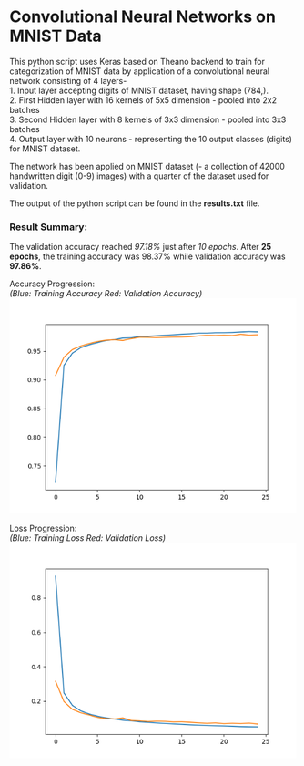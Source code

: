 # Convolutional Neural Networks on MNIST Data

This python script uses Keras based on Theano backend to train for categorization of MNIST data by application of a convolutional neural network consisting of 4 layers-  
	1. Input layer accepting digits of MNIST dataset, having shape (784,).  
	2. First Hidden layer with 16 kernels of 5x5 dimension - pooled into 2x2 batches  
	3. Second Hidden layer with 8 kernels of 3x3 dimension - pooled into 3x3 batches  
	4. Output layer with 10 neurons - representing the 10 output classes (digits) for MNIST dataset. 

The network has been applied on MNIST dataset (- a collection of 42000 handwritten digit (0-9) images) with a quarter of the dataset used for validation.

The output of the python script can be found in the **results.txt** file.

### Result Summary:
The validation accuracy reached *97.18%* just after *10 epochs*. After **25 epochs**, the training accuracy was 98.37% while validation accuracy was **97.86%**.

Accuracy Progression:  
_(Blue: Training Accuracy					Red: Validation Accuracy)_
![alt text](https://github.com/navjot12/Convolutional_NN_MNIST/blob/master/accuracy.png "Accuracy")

Loss Progression:  
_(Blue: Training Loss						Red: Validation Loss)_
![alt text](https://github.com/navjot12/Convolutional_NN_MNIST/blob/master/loss.png "Loss")
